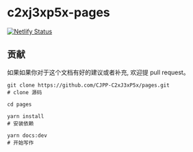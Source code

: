 # c2xj3xp5x-pages

[![Netlify Status](https://api.netlify.com/api/v1/badges/1df074dc-99ad-43c0-97de-da378c9cd34b/deploy-status)](https://app.netlify.com/sites/c2xj3xp5x/deploys)

## 贡献

如果如果你对于这个文档有好的建议或者补充, 欢迎提 pull request。
```
git clone https://github.com/CJPP-C2xJ3xP5x/pages.git
# clone 源码

cd pages

yarn install
# 安装依赖

yarn docs:dev
# 开始写作
```
